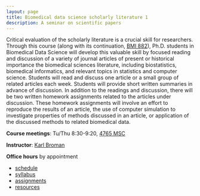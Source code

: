 ```yaml
---
layout: page
title: Biomedical data science scholarly literature 1
description: A seminar on scientific papers
---
```


Critical evaluation of the scholarly literature is a crucial skill for
researchers. Through this course (along with its continuation, [BMI
882](https://kbroman.org/BMI882)), Ph.D. students in Biomedical Data Science will develop this
valuable skill by focused reading and discussion of a variety of
journal articles of present or historical importance the biomedical
sciences literature, including biostatistics, biomedical informatics,
and relevant topics in statistics and computer science. Students will
read and discuss one article or a small group of related articles each
week. Students will provide short written summaries in advance of
discussion. In addition to the readings and discussion,
there will be two written homework assignments
related to the articles under discussion. These homework assignments
will involve an effort to reproduce the results of an article, the use
of computer simulation to investigate properties of methods discussed
in an article, or application of the discussed methods to related
biomedical data.

**Course meetings**: Tu/Thu 8:30-9:20, [4765 MSC](https://www.biostat.wisc.edu/~kbroman/4765msc.html)

**Instructor**: [Karl Broman](https://kbroman.org)

**Office hours** by appointment

- [schedule](schedule.html)
- [syllabus](syllabus.html)
- [assignments](assignments.html)
- [resources](resources.html)
